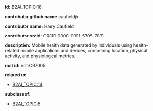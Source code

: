 **id:** B2AI_TOPIC:18

**contributor github name:** caufieldjh

**contributor name:** Harry Caufield

**contributor orcid:** ORCID:0000-0001-5705-7831

**description:** Mobile health data generated by individuals using health-related mobile applications and devices, concerning location, physical activity, and physiological metrics.

**ncit id:** ncit:C97005

**related to:**

- [B2AI_TOPIC:14](../DataTopic.markdown)

**subclass of:**

- [B2AI_TOPIC:5](../DataTopic.markdown)

